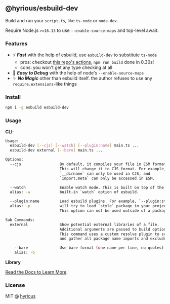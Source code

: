 ## @hyrious/esbuild-dev

Build and run your `script.ts`, like `ts-node` or `node-dev`.

Require Node.js `>=16.13` to use `--enable-source-maps` and top-level await.

### Features

- ⚡ **_Fast_** with the help of esbuild, use `esbuild-dev` to substitute `ts-node`
  - pros: checkout [this repo's actions](https://github.com/hyrious/esbuild-dev/actions),
    `npm run build` done in 0.30s!
  - cons: you won't get any type checking at all
- 🐛 **_Easy to Debug_** with the help of node's `--enable-source-maps`
- ✨ **_No Magic_** other than esbuild itself. the author refuses to use any `require.extensions`-like things

### Install

```bash
npm i -g esbuild esbuild-dev
```

### Usage

**CLI**:

```bash
Usage:
  esbuild-dev [--cjs] [--watch] [--plugin:name] main.ts ...
  esbuild-dev external [--bare] main.ts ...

Options:
  --cjs                 By default, it compiles your file in ESM format.
                        This will change it to CJS format. For example,
                        `__dirname` can only be used in CJS, and
                        `import.meta` can only be accessed in ESM.

  --watch               Enable watch mode. This is built on top of the
  alias: -w             built-in `watch` option of esbuild.

  --plugin:name         Load esbuild plugins. For example, `--plugin:style`
  alias: -p             will try to load `style` package in your project.
                        This option can not be used outside of a package.

Sub Commands:
  external              Show potential external libraries of a file.
                        Additional arguments are passed to build options.
                        This command uses a custom resolve plugin to scan
                        and gather all package name imports and exclude them.

    --bare              Use bare format (one name per line, no quotes).
    alias: -b
```

**Library**

[Read the Docs to Learn More](https://hyrious.me/esbuild-dev).

### License

MIT @ [hyrious](https://github.com/hyrious)
